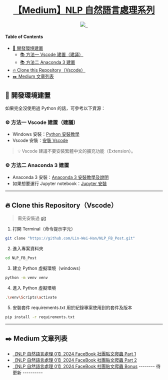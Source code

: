 <p align="center">
  <a href="https://medium.com/tkustatdc/nlp/home">
    <h1 align="center">【Medium】NLP 自然語言處理系列</h1>
  </a>
</p>

<p align="center">
  <a aria-label="John" href="https://www.facebook.com/profile.php?id=100004293253951">
    <img src="https://img.shields.io/badge/-John%20Lin-blue?style=for-the-badge&logo=facebook&logoColor=white&labelColor=gray&color=blue">
  </a>
  <a aria-label="TSDC" href="https://medium.com/tkustatdc">
    <img alt="" src="https://img.shields.io/badge/-TSDC%20CLUB-blue?style=for-the-badge&logo=&logoColor=white&labelColor=gray&color=blue">
  </a>
  <a aria-label="Follow me" href="https://medium.com/@xcswap.john">
    <img alt="" src="https://img.shields.io/badge/-FOLLOW%20ME-blue?style=for-the-badge&logo=Medium&logoColor=white&labelColor=gray&color=blue">
  </a>
</p>

#### Table of Contents

- [💪 開發環境建置](#-開發環境建置)
  - [📚 方法一 Vscode 建置（建議）](#-方法一-vscode-建置建議)
  - [📚 方法二 Anaconda 3 建置](#-方法二-anaconda-3-建置)
- [🔥 Clone this Repository（Vscode）](#-clone-this-repositoryvscode)
- [✒️ Medium 文章列表](#%EF%B8%8F-medium-文章列表)

## 💪 開發環境建置

如果完全沒使用過 Python 的話，可參考以下資源：

### ⚙️ 方法一 Vscode 建置（建議）

- Windows 安裝：[Python 安裝教學](https://medium.com/ai-for-k12/python-%E5%AE%89%E8%A3%9D%E6%95%99%E5%AD%B8%E5%8F%8A%E8%AA%AA%E6%98%8E-a07de2463d98)
- Vscode 安裝：[安裝 Vscode](https://hackmd.io/@smallshawn95/vscode_write_py)

> 💡 Vscode 建議不要安裝繁體中文的擴充功能（Extension）。

### ⚙️ 方法二 Anaconda 3 建置

- Anaconda 3 安裝：[Anaconda 3 安裝教學及說明](https://medium.com/ai-for-k12/anaconda-3-%E5%AE%89%E8%A3%9D%E6%95%99%E5%AD%B8%E5%8F%8A%E8%AA%AA%E6%98%8E-3542d8e6a224)
- 如果想要運行 Jupyter notebook：[Jupyter 安裝](https://medium.com/ai-for-k12/jupyter-notebook-%E5%AE%8C%E6%95%B4%E4%BB%8B%E7%B4%B9-%E5%AE%89%E8%A3%9D%E5%8F%8A%E4%BD%BF%E7%94%A8%E8%AA%AA%E6%98%8E-846b5432f044)

---

## 🔥 Clone this Repository（Vscode）

> 需先安裝過 [git](https://git-scm.com/downloads)

1. 打開 Terminal（命令提示字元）

```bash
git clone "https://github.com/Lin-Wei-Han/NLP_FB_Post.git"
```

2. 進入專案資料夾

```bash
cd NLP_FB_Post
```

3. 建立 Python 虛擬環境（windows）

```bash
python -m venv venv
```

4. 進入 Python 虛擬環境

```bash
.\venv\Scripts\activate
```

5. 安裝套件
   requirements.txt 用於紀錄專案使用到的套件及版本

```bash
pip install -r requirements.txt
```

---

## ✒️ Medium 文章列表

- [【NLP 自然語言處理 01】2024 FaceBook 社團貼文爬蟲 Part 1](https://medium.com/tkustatdc/nlp-%E8%87%AA%E7%84%B6%E8%AA%9E%E8%A8%80%E8%99%95%E7%90%86-01-2024-facebook%E7%A4%BE%E5%9C%98%E8%B2%BC%E6%96%87%E7%88%AC%E8%9F%B2-%E4%B8%8A-58a8665e6b45)
- [【NLP 自然語言處理 01】2024 FaceBook 社團貼文爬蟲 Part 2](https://medium.com/tkustatdc/nlp-自然語言處理-01-2024-facebook社團貼文爬蟲part-2-013ae7103055)
- [【NLP 自然語言處理 01】2024 FaceBook 社團貼文爬蟲 Bonus](https://medium.com/tkustatdc/nlp-自然語言處理-01-2024-facebook社團貼文爬蟲-bonus-2b5c48b88ac1)
  -------- 待更新 ----------
